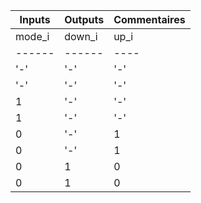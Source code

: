 
| Inputs | Outputs | Commentaires |
| ------ | ------- | ------------ |
| mode_i | down_i | up_i | center_i | reg_pres | reg_fut | / |
| ------ | ------ | ---- | -------- | -------- | ------- | ------------ |
| '-' | '-' | '-' | 1 | '-' | =1499 | Fixation pos. centrale |
| '-' | '-' | '-' | '-' | < 999 ou > 1999 | =1499 | Pos. centrale si hors limite |
| 1 | '-' | '-' | '-' | [999, 1998] | =reg_pres + 1 | |
| 1 | '-' | '-' | '-' | 1999 | =999 | |
| 0 | '-' | 1 | 0 | [999, 1998] | =reg_pres + 1 | |
| 0 | '-' | 1 | 0 | 1999 | =1999 | |
| 0 | 1 | 0 | 0 | [1999, 1000] | =reg_pres - 1 | |
| 0 | 1 | 0 | 0 | 999 | =999 | |
